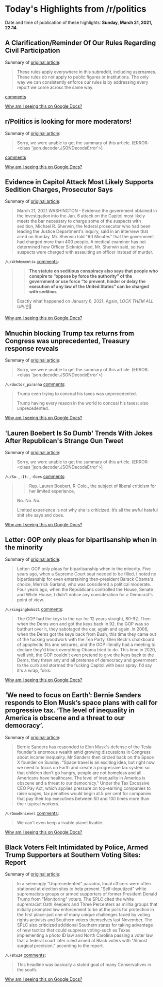 # Today's Highlights from /r/politics

Date and time of publication of these highlights: **Sunday, March 21, 2021, 22:14**.

## A Clarification/Reminder Of Our Rules Regarding Civil Participation

Summary of [original article](https://www.reddit.com/r/politics/comments/flv4ef/a_clarificationreminder_of_our_rules_regarding/):

> These rules apply everywhere in this subreddit, including usernames. These rules do not apply to public figures or institutions. The only way we can consistently enforce our rules is by addressing every report we come across the same way.

[comments](https://www.reddit.com/r/politics/comments/flv4ef/a_clarificationreminder_of_our_rules_regarding/)

[Why am I seeing this on Google Docs?](https://docs.google.com/document/d/1Dc6We63vOXIZsc0op-Bt4abqkYjXzOigalQqFxmvvbM/edit?usp=sharing)

## r/Politics is looking for more moderators!

Summary of [original article](https://www.reddit.com/r/politics/comments/kmuant/rpolitics_is_looking_for_more_moderators/):

> Sorry, we were unable to get the summary of this article. (ERROR: <class 'json.decoder.JSONDecodeError'>)

[comments](https://www.reddit.com/r/politics/comments/kmuant/rpolitics_is_looking_for_more_moderators/)

[Why am I seeing this on Google Docs?](https://docs.google.com/document/d/1Dc6We63vOXIZsc0op-Bt4abqkYjXzOigalQqFxmvvbM/edit?usp=sharing)

## Evidence in Capitol Attack Most Likely Supports Sedition Charges, Prosecutor Says

Summary of [original article](https://www.nytimes.com/2021/03/21/us/politics/capitol-riot-sedition.html?smtyp=cur&smid=tw-nytimes):

> March 21, 2021.WASHINGTON - Evidence the government obtained in the investigation into the Jan. 6 attack on the Capitol most likely meets the bar necessary to charge some of the suspects with sedition, Michael R. Sherwin, the federal prosecutor who had been leading the Justice Department's inquiry, said in an interview that aired on Sunday. Mr. Sherwin told "60 Minutes" that the government had charged more than 400 people. A medical examiner has not determined how Officer Sicknick died, Mr. Sherwin said, so two suspects were charged with assaulting an officer instead of murder.

`/u/4thdementia` [comments](https://www.reddit.com/r/politics/comments/ma9apx/evidence_in_capitol_attack_most_likely_supports/):

> >**The statute on seditious conspiracy also says that people who conspire to “oppose by force the authority” of the government or use force “to prevent, hinder or delay the execution of any law of the United States” can be charged with sedition.**
> 
> Exactly what happened on January 6, 2021. Again, *LOCK THEM ALL UP!!*☝️🤬

[Why am I seeing this on Google Docs?](https://docs.google.com/document/d/1Dc6We63vOXIZsc0op-Bt4abqkYjXzOigalQqFxmvvbM/edit?usp=sharing)

## Mnuchin blocking Trump tax returns from Congress was unprecedented, Treasury response reveals

Summary of [original article](https://www.citizensforethics.org/reports-investigations/crew-investigations/mnuchin-blocking-trump-tax-returns-from-congress-was-unprecedented-treasury-response-reveals/):

> Sorry, we were unable to get the summary of this article. (ERROR: <class 'json.decoder.JSONDecodeError'>)

`/u/doctor_piranha` [comments](https://www.reddit.com/r/politics/comments/ma9v6h/mnuchin_blocking_trump_tax_returns_from_congress/):

> Trump even trying to conceal his taxes was unprecedented.
> 
> Trump having every reason in the world to conceal his taxes; also unprecedented.

[Why am I seeing this on Google Docs?](https://docs.google.com/document/d/1Dc6We63vOXIZsc0op-Bt4abqkYjXzOigalQqFxmvvbM/edit?usp=sharing)

## 'Lauren Boebert Is So Dumb' Trends With Jokes After Republican's Strange Gun Tweet

Summary of [original article](https://www.ibtimes.com/lauren-boebert-so-dumb-trends-jokes-after-republicans-strange-gun-tweet-3166468):

> Sorry, we were unable to get the summary of this article. (ERROR: <class 'json.decoder.JSONDecodeError'>)

`/u/So-_-It-_-Goes` [comments](https://www.reddit.com/r/politics/comments/ma5xzt/lauren_boebert_is_so_dumb_trends_with_jokes_after/):

> >Rep. Lauren Boebert, R-Colo., the subject of liberal criticism for her limited experience,
> 
> No. No. No. 
> 
> Limited experience is not why she is criticized. It’s all the awful hateful shit she says and does.

[Why am I seeing this on Google Docs?](https://docs.google.com/document/d/1Dc6We63vOXIZsc0op-Bt4abqkYjXzOigalQqFxmvvbM/edit?usp=sharing)

## Letter: GOP only pleas for bipartisanship when in the minority

Summary of [original article](https://www.stltoday.com/opinion/mailbag/letter-gop-only-pleas-for-bipartisanship-when-in-the-minority/article_406cb20c-6f2c-59c3-a522-9e6802856227.html):

> Letter: GOP only pleas for bipartisanship when in the minority. Five years ago, when a Supreme Court seat needed to be filled, I noted no bipartisanship for even entertaining then-president Barack Obama's choice, Merrick Garland, who was considered a political moderate. Four years ago, when the Republicans controlled the House, Senate and White House, I didn't notice any consideration for a Democrat's point of view.

`/u/singingbobo21` [comments](https://www.reddit.com/r/politics/comments/ma86lm/letter_gop_only_pleas_for_bipartisanship_when_in/):

> The GOP had the keys to the car for 12 years straight, 80-92.  Then when the Dems won and got the keys back in 92, the GOP was so butthurt over it, they sabotaged the car, again and again.  In 2008, when the Dems got the keys back from Bush, this time they came out of the fucking woodwork with the Tea Party, Glen Beck's chalkboard of apoplectic fits and seizures, and the GOP literally had a meeting to declare they'd block everything Obama tried to do.  This time in 2020, well shit, the GOP couldn't even pretend to give the keys back to the Dems, they threw any and all pretense of democracy and government to the curb and stormed the fucking Capitol with bear spray.  I'd say it's a wrap, folks.

[Why am I seeing this on Google Docs?](https://docs.google.com/document/d/1Dc6We63vOXIZsc0op-Bt4abqkYjXzOigalQqFxmvvbM/edit?usp=sharing)

## ‘We need to focus on Earth’: Bernie Sanders responds to Elon Musk’s space plans with call for progressive tax. ‘The level of inequality in America is obscene and a threat to our democracy’.

Summary of [original article](https://www.independent.co.uk/news/world/americas/us-politics/we-need-to-focus-on-earth-bernie-sanders-responds-to-elon-musk-s-space-travel-plans-with-call-for-progressive-taxes-b1820304.html):

> Bernie Sanders has responded to Elon Musk's defense of the Tesla founder's enormous wealth amid growing discussions in Congress about income inequality. Mr Sanders then circled back on the Space X founder on Sunday: "Space travel is an exciting idea, but right now we need to focus on Earth and create a progressive tax system so that children don't go hungry, people are not homeless and all Americans have healthcare. The level of inequality in America is obscene and a threat to our democracy." Under the Tax Excessive CEO Pay Act, which applies pressure on top-earning companies to raise wages, tax penalties would begin at.5 per cent for companies that pay their top executives between 50 and 100 times more than their typical workers.

`/u/Goodknievel` [comments](https://www.reddit.com/r/politics/comments/ma7mrv/we_need_to_focus_on_earth_bernie_sanders_responds/):

> We can't even keep a livable planet livable.

[Why am I seeing this on Google Docs?](https://docs.google.com/document/d/1Dc6We63vOXIZsc0op-Bt4abqkYjXzOigalQqFxmvvbM/edit?usp=sharing)

## Black Voters Felt Intimidated by Police, Armed Trump Supporters at Southern Voting Sites: Report

Summary of [original article](https://www.newsweek.com/black-voters-felt-intimidated-police-armed-trump-supporters-southern-voting-sites-report-1577671):

> In a seemingly "Unprecedented" paradox, local officers were often stationed at election sites to help prevent "Self-deputized" white supremacists groups or armed supporters of former President Donald Trump from "Monitoring" voters. The SPLC cited the white supremacist Oath Keepers and Three Percenters as militia groups that initially prompted law enforcement to be at the polls for protection in the first place-just one of many unique challenges faced by voting rights activists and Southern voters themselves last November. The SPLC also criticized additional Southern states for taking advantage of new tactics that could suppress voting-such as Texas implementing a photo ID law and North Carolina passing a voter law that a federal court later ruled aimed at Black voters with "Almost surgical precision," according to the report.

`/u/8to24` [comments](https://www.reddit.com/r/politics/comments/ma67bs/black_voters_felt_intimidated_by_police_armed/):

> This headline was basically a stated goal of many Conservatives in the south.

[Why am I seeing this on Google Docs?](https://docs.google.com/document/d/1Dc6We63vOXIZsc0op-Bt4abqkYjXzOigalQqFxmvvbM/edit?usp=sharing)

